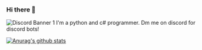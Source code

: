 ### Hi there 👋
![Discord Banner 1](https://discordapp.com/api/guilds/747168555094638662/widget.png?style=shield)
I'm a python and c# programmer. Dm me on discord for discord bots!

[![Anurag's github stats](https://github-readme-stats.vercel.app/api?username=mjk134)](https://github.com/anuraghazra/github-readme-stats)
<!--
**mjk134/mjk134** is a ✨ _special_ ✨ repository because its `README.md` (this file) appears on your GitHub profile.

Here are some ideas to get you started:

- 🔭 I’m currently working on ...
- 🌱 I’m currently learning ...
- 👯 I’m looking to collaborate on ...
- 🤔 I’m looking for help with ...
- 💬 Ask me about ...
- 📫 How to reach me: ...
- 😄 Pronouns: ...
- ⚡ Fun fact: ...
-->
